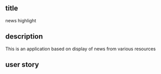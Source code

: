 ## title

news highlight

## description

This is an application  based on display of news from various resources


## user story


